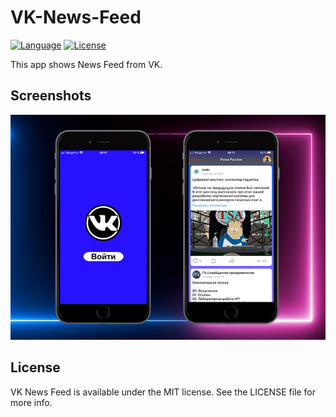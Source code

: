 # VK-News-Feed

[![Language](https://img.shields.io/badge/Swift-5-orange.svg?style=flat)](https://swift.org)
[![License](https://img.shields.io/github/license/romarakhlin/My-Cash)](https://github.com/romarakhlin/My-Cash/blob/master/LICENSE)

This app shows News Feed from VK.

## Screenshots

![image](./img.jpg)

## License

VK News Feed is available under the MIT license. See the LICENSE file for more info.
